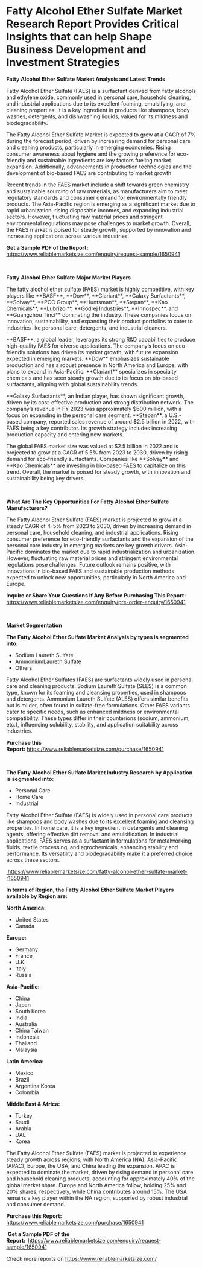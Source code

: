 <p><h1>Fatty Alcohol Ether Sulfate Market Research Report Provides Critical Insights that can help Shape Business Development and Investment Strategies</h1></p><p><strong>Fatty Alcohol Ether Sulfate Market Analysis and Latest Trends</strong></p>
<p><p>Fatty Alcohol Ether Sulfate (FAES) is a surfactant derived from fatty alcohols and ethylene oxide, commonly used in personal care, household cleaning, and industrial applications due to its excellent foaming, emulsifying, and cleaning properties. It is a key ingredient in products like shampoos, body washes, detergents, and dishwashing liquids, valued for its mildness and biodegradability.</p><p>The Fatty Alcohol Ether Sulfate Market is expected to grow at a CAGR of 7% during the forecast period, driven by increasing demand for personal care and cleaning products, particularly in emerging economies. Rising consumer awareness about hygiene and the growing preference for eco-friendly and sustainable ingredients are key factors fueling market expansion. Additionally, advancements in production technologies and the development of bio-based FAES are contributing to market growth.</p><p>Recent trends in the FAES market include a shift towards green chemistry and sustainable sourcing of raw materials, as manufacturers aim to meet regulatory standards and consumer demand for environmentally friendly products. The Asia-Pacific region is emerging as a significant market due to rapid urbanization, rising disposable incomes, and expanding industrial sectors. However, fluctuating raw material prices and stringent environmental regulations may pose challenges to market growth. Overall, the FAES market is poised for steady growth, supported by innovation and increasing applications across various industries.</p></p>
<p><strong>Get a Sample PDF of the Report:&nbsp;</strong> <a href="https://www.reliablemarketsize.com/enquiry/request-sample/1650941?utm_campaign=1884&utm_medium=2&utm_source=Github&utm_content=ia&utm_term=25012025&utm_id=fatty-alcohol-ether-sulfate">https://www.reliablemarketsize.com/enquiry/request-sample/1650941</a></p>
<p>&nbsp;</p>
<p><strong>Fatty Alcohol Ether Sulfate Major Market Players</strong></p>
<p><p>The fatty alcohol ether sulfate (FAES) market is highly competitive, with key players like **BASF**, **Dow**, **Clariant**, **Galaxy Surfactants**, **Solvay**, **PCC Group**, **Huntsman**, **Stepan**, **Kao Chemicals**, **Lubrizol**, **Godrej Industries**, **Innospec**, and **Guangzhou Tinci** dominating the industry. These companies focus on innovation, sustainability, and expanding their product portfolios to cater to industries like personal care, detergents, and industrial cleaners.</p><p>**BASF**, a global leader, leverages its strong R&D capabilities to produce high-quality FAES for diverse applications. The company’s focus on eco-friendly solutions has driven its market growth, with future expansion expected in emerging markets. **Dow** emphasizes sustainable production and has a robust presence in North America and Europe, with plans to expand in Asia-Pacific. **Clariant** specializes in specialty chemicals and has seen steady growth due to its focus on bio-based surfactants, aligning with global sustainability trends.</p><p>**Galaxy Surfactants**, an Indian player, has shown significant growth, driven by its cost-effective production and strong distribution network. The company’s revenue in FY 2023 was approximately $600 million, with a focus on expanding in the personal care segment. **Stepan**, a U.S.-based company, reported sales revenue of around $2.5 billion in 2022, with FAES being a key contributor. Its growth strategy includes increasing production capacity and entering new markets.</p><p>The global FAES market size was valued at $2.5 billion in 2022 and is projected to grow at a CAGR of 5.5% from 2023 to 2030, driven by rising demand for eco-friendly surfactants. Companies like **Solvay** and **Kao Chemicals** are investing in bio-based FAES to capitalize on this trend. Overall, the market is poised for steady growth, with innovation and sustainability being key drivers.</p></p>
<p>&nbsp;</p>
<p><strong>What Are The Key Opportunities For Fatty Alcohol Ether Sulfate Manufacturers?</strong></p>
<p><p>The Fatty Alcohol Ether Sulfate (FAES) market is projected to grow at a steady CAGR of 4-5% from 2023 to 2030, driven by increasing demand in personal care, household cleaning, and industrial applications. Rising consumer preference for eco-friendly surfactants and the expansion of the personal care industry in emerging markets are key growth drivers. Asia-Pacific dominates the market due to rapid industrialization and urbanization. However, fluctuating raw material prices and stringent environmental regulations pose challenges. Future outlook remains positive, with innovations in bio-based FAES and sustainable production methods expected to unlock new opportunities, particularly in North America and Europe.</p></p>
<p><strong>Inquire or Share Your Questions If Any Before Purchasing This Report:</strong> <a href="https://www.reliablemarketsize.com/enquiry/pre-order-enquiry/1650941?utm_campaign=1884&utm_medium=2&utm_source=Github&utm_content=ia&utm_term=25012025&utm_id=fatty-alcohol-ether-sulfate">https://www.reliablemarketsize.com/enquiry/pre-order-enquiry/1650941</a></p>
<p>&nbsp;</p>
<p><strong>Market Segmentation</strong></p>
<p><strong>The Fatty Alcohol Ether Sulfate Market Analysis by types is segmented into:</strong></p>
<p><ul><li>Sodium Laureth Sulfate</li><li>AmmoniumLaureth Sulfate</li><li>Others</li></ul></p>
<p><p>Fatty Alcohol Ether Sulfates (FAES) are surfactants widely used in personal care and cleaning products. Sodium Laureth Sulfate (SLES) is a common type, known for its foaming and cleansing properties, used in shampoos and detergents. Ammonium Laureth Sulfate (ALES) offers similar benefits but is milder, often found in sulfate-free formulations. Other FAES variants cater to specific needs, such as enhanced mildness or environmental compatibility. These types differ in their counterions (sodium, ammonium, etc.), influencing solubility, stability, and application suitability across industries.</p></p>
<p><strong>Purchase this Report:&nbsp;</strong><a href="https://www.reliablemarketsize.com/purchase/1650941?utm_campaign=1884&utm_medium=2&utm_source=Github&utm_content=ia&utm_term=25012025&utm_id=fatty-alcohol-ether-sulfate">https://www.reliablemarketsize.com/purchase/1650941</a></p>
<p>&nbsp;</p>
<p><strong>The Fatty Alcohol Ether Sulfate Market Industry Research by Application is segmented into:</strong></p>
<p><ul><li>Personal Care</li><li>Home Care</li><li>Industrial</li></ul></p>
<p><p>Fatty Alcohol Ether Sulfate (FAES) is widely used in personal care products like shampoos and body washes due to its excellent foaming and cleansing properties. In home care, it is a key ingredient in detergents and cleaning agents, offering effective dirt removal and emulsification. In industrial applications, FAES serves as a surfactant in formulations for metalworking fluids, textile processing, and agrochemicals, enhancing stability and performance. Its versatility and biodegradability make it a preferred choice across these sectors.</p></p>
<p><a href="https://www.reliablemarketsize.com/fatty-alcohol-ether-sulfate-market-r1650941?utm_campaign=1884&utm_medium=2&utm_source=Github&utm_content=ia&utm_term=25012025&utm_id=fatty-alcohol-ether-sulfate">&nbsp;https://www.reliablemarketsize.com/fatty-alcohol-ether-sulfate-market-r1650941</a></p>
<p><strong>In terms of Region, the Fatty Alcohol Ether Sulfate Market Players available by Region are:</strong></p>
<p>
    <p> <strong> North America: </strong>
        <ul>
            <li>United States</li>
            <li>Canada</li>
        </ul>
        </p> 
    <p> <strong> Europe: </strong>
        <ul>
            <li>Germany</li>
            <li>France</li>
            <li>U.K.</li>
            <li>Italy</li>
            <li>Russia</li>
        </ul>
        </p> 
    <p> <strong> Asia-Pacific: </strong>
        <ul>
            <li>China</li>
            <li>Japan</li>
            <li>South Korea</li>
            <li>India</li>
            <li>Australia</li>
            <li>China Taiwan</li>
            <li>Indonesia</li>
            <li>Thailand</li>
            <li>Malaysia</li>
        </ul>
        </p> 
    <p> <strong> Latin America: </strong>
        <ul>
            <li>Mexico</li>
            <li>Brazil</li>
            <li>Argentina Korea</li>
            <li>Colombia</li>
        </ul>
        </p> 
    <p> <strong> Middle East & Africa: </strong>
        <ul>
            <li>Turkey</li>
            <li>Saudi</li>
            <li>Arabia</li>
            <li>UAE</li>
            <li>Korea</li>
        </ul>
    </p>
    </p>
<p><p>The Fatty Alcohol Ether Sulfate (FAES) market is projected to experience steady growth across regions, with North America (NA), Asia-Pacific (APAC), Europe, the USA, and China leading the expansion. APAC is expected to dominate the market, driven by rising demand in personal care and household cleaning products, accounting for approximately 40% of the global market share. Europe and North America follow, holding 25% and 20% shares, respectively, while China contributes around 15%. The USA remains a key player within the NA region, supported by robust industrial and consumer demand.</p></p>
<p><strong>Purchase this Report: </strong><a href="https://www.reliablemarketsize.com/purchase/1650941?utm_campaign=1884&utm_medium=2&utm_source=Github&utm_content=ia&utm_term=25012025&utm_id=fatty-alcohol-ether-sulfate">https://www.reliablemarketsize.com/purchase/1650941</a></p>
<p>&nbsp;<strong>Get a Sample PDF of the Report:&nbsp;&nbsp;</strong><a href="https://www.reliablemarketsize.com/enquiry/request-sample/1650941?utm_campaign=1884&utm_medium=2&utm_source=Github&utm_content=ia&utm_term=25012025&utm_id=fatty-alcohol-ether-sulfate">https://www.reliablemarketsize.com/enquiry/request-sample/1650941</a></p>
<p><strong></strong></p>
<p>Check more reports on <a href="https://www.reliablemarketsize.com/?utm_campaign=1884&utm_medium=2&utm_source=Github&utm_content=ia&utm_term=25012025&utm_id=fatty-alcohol-ether-sulfate">https://www.reliablemarketsize.com/</a></p>